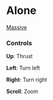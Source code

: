 # Alone
[Massive](https://cdn.rawgit.com/tobq/Alone/69bd923e/index.html)


### Controls

**Up**: Thrust

**Left**: Turn left

**Right**: Turn right


**Scroll**: Zoom

